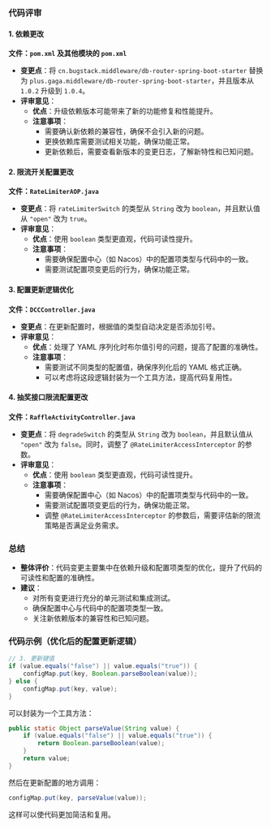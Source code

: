 ### 代码评审

#### 1. 依赖更改
**文件：`pom.xml` 及其他模块的 `pom.xml`**

- **变更点**：将 `cn.bugstack.middleware/db-router-spring-boot-starter` 替换为 `plus.gaga.middleware/db-router-spring-boot-starter`，并且版本从 `1.0.2` 升级到 `1.0.4`。
- **评审意见**：
  - **优点**：升级依赖版本可能带来了新的功能修复和性能提升。
  - **注意事项**：
    - 需要确认新依赖的兼容性，确保不会引入新的问题。
    - 更换依赖库需要测试相关功能，确保功能正常。
    - 更新依赖后，需要查看新版本的变更日志，了解新特性和已知问题。

#### 2. 限流开关配置更改
**文件：`RateLimiterAOP.java`**

- **变更点**：将 `rateLimiterSwitch` 的类型从 `String` 改为 `boolean`，并且默认值从 `"open"` 改为 `true`。
- **评审意见**：
  - **优点**：使用 `boolean` 类型更直观，代码可读性提升。
  - **注意事项**：
    - 需要确保配置中心（如 Nacos）中的配置项类型与代码中的一致。
    - 需要测试配置项变更后的行为，确保功能正常。

#### 3. 配置更新逻辑优化
**文件：`DCCController.java`**

- **变更点**：在更新配置时，根据值的类型自动决定是否添加引号。
- **评审意见**：
  - **优点**：处理了 YAML 序列化时布尔值引号的问题，提高了配置的准确性。
  - **注意事项**：
    - 需要测试不同类型的配置值，确保序列化后的 YAML 格式正确。
    - 可以考虑将这段逻辑封装为一个工具方法，提高代码复用性。

#### 4. 抽奖接口限流配置更改
**文件：`RaffleActivityController.java`**

- **变更点**：将 `degradeSwitch` 的类型从 `String` 改为 `boolean`，并且默认值从 `"open"` 改为 `false`。同时，调整了 `@RateLimiterAccessInterceptor` 的参数。
- **评审意见**：
  - **优点**：使用 `boolean` 类型更直观，代码可读性提升。
  - **注意事项**：
    - 需要确保配置中心（如 Nacos）中的配置项类型与代码中的一致。
    - 需要测试配置项变更后的行为，确保功能正常。
    - 调整 `@RateLimiterAccessInterceptor` 的参数后，需要评估新的限流策略是否满足业务需求。

### 总结
- **整体评价**：代码变更主要集中在依赖升级和配置项类型的优化，提升了代码的可读性和配置的准确性。
- **建议**：
  - 对所有变更进行充分的单元测试和集成测试。
  - 确保配置中心与代码中的配置项类型一致。
  - 关注新依赖版本的兼容性和已知问题。

### 代码示例（优化后的配置更新逻辑）
```java
// 3. 更新键值
if (value.equals("false") || value.equals("true")) {
    configMap.put(key, Boolean.parseBoolean(value));
} else {
    configMap.put(key, value);
}
```
可以封装为一个工具方法：
```java
public static Object parseValue(String value) {
    if (value.equals("false") || value.equals("true")) {
        return Boolean.parseBoolean(value);
    }
    return value;
}
```
然后在更新配置的地方调用：
```java
configMap.put(key, parseValue(value));
```

这样可以使代码更加简洁和复用。